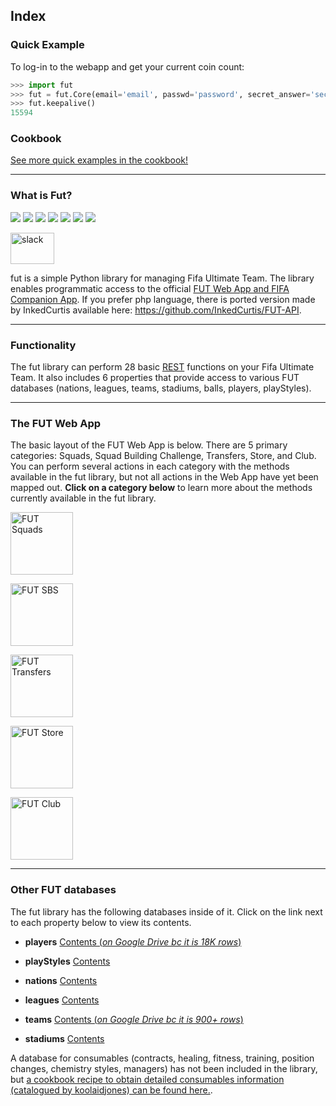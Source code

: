## Index 
### Quick Example
To log-in to the webapp and get your current coin count:

```python
>>> import fut
>>> fut = fut.Core(email='email', passwd='password', secret_answer='secret', platform='platform')
>>> fut.keepalive()
15594
```
### Cookbook 
[See more quick examples in the cookbook!](https://github.com/TrevorMcCormick/futmarket/blob/master/cookbook.md)

---

### What is Fut?
[![](https://img.shields.io/pypi/v/fut.svg?raw=true)](https://pypi.python.org/pypi/fut)
[![](https://img.shields.io/pypi/l/fut.svg?raw=true)](https://pypi.python.org/pypi/fut)
[![](https://img.shields.io/pypi/pyversions/fut.svg?raw=true)](https://pypi.python.org/pypi/fut)
[![](https://travis-ci.org/futapi/fut.png?branch=master?raw=true)](https://pypi.python.org/pypi/fut)
[![](https://codecov.io/github/futapi/fut/coverage.svg?raw=true)](https://pypi.python.org/pypi/fut)
[![](https://api.codacy.com/project/badge/Grade/f599808fba2447c98253cf44cca86a1b?raw=true)](https://pypi.python.org/pypi/fut)
[![](https://readthedocs.org/projects/pip/badge/?version=latest)](http://futmarket.readthedocs.io/en/latest/)

[<img src="https://cdn.worldvectorlogo.com/logos/slack.svg" alt="slack" width="70" height="50">](https://gentle-everglades-93932.herokuapp.com)

fut is a simple Python library for managing Fifa Ultimate Team. The library enables programmatic access to the official [FUT Web App and FIFA Companion App](https://www.easports.com/fifa/ultimate-team/web-app/). If you prefer php language, there is ported version made by InkedCurtis available here: https://github.com/InkedCurtis/FUT-API.

---

### Functionality

The fut library can perform 28 basic [REST](https://spring.io/understanding/REST) functions on your Fifa Ultimate Team. It also includes 6 properties that provide access to various FUT databases (nations, leagues, teams, stadiums, balls, players, playStyles).

---

### The FUT Web App

The basic layout of the FUT Web App is below. There are 5 primary categories: Squads, Squad Building Challenge, Transfers, Store, and Club. You can perform several actions in each category with the methods available in the fut library, but not all actions in the Web App have yet been mapped out. **Click on a category below** to learn more about the methods currently available in the fut library. 

[<img src="https://i.imgur.com/uvsXykU.png" alt="FUT Squads" style="height: 100px;"/>](http://futmarket.readthedocs.io/en/latest/squads/)

[<img src="https://i.imgur.com/qHZ7jMZ.png" alt="FUT SBS" style="height: 100px;"/>](http://futmarket.readthedocs.io/en/latest/squadBuildingChallenges/)

[<img src="https://i.imgur.com/yavAJma.png" alt="FUT Transfers" style="height: 100px;"/>](http://futmarket.readthedocs.io/en/latest/transfers/)

[<img src="https://i.imgur.com/oQpJmDZ.png" alt="FUT Store" style="height: 100px;"/>](https://jbt.github.io/markdown-editor/#ZZFPT9xADMXv+RRPyQVWKAtXKD206rGiEos4IISGiTexmni2M04hfHo8k6VC6m08fv7zfm6wn7VqGtz+mV2XYM8G3+cYSRS36pSqbzSGF3CCDgR/TKWcQthbuXjlIG5kXfDCOrAU5Wazttxs4E3bh7i0uBHCRDqEDvTKSa1pQCSd41p0GN1CMSEIljBHOOv9l5Byp7PSPcyKyYnriywiWFkEK02pXU0c01Ne00mH3c3uHi4SJChY/Dh31GGhHJShRgAjP0eXN6yqLzz1SNFf14PqIV1ut9za1xxbH6btnf/x9rbr2oP0Ndyo1/VqszYky0hWRNwPeomL8/PD61W9/VoVpj+L65TfFtnItpg6Oa2qT8GRRYKzjZJmwB2vfCNTOgM5P8AHUcfC0puFfYiTywq45wwnyAfG7O8/ii0eduU6/zT7UGbYnezGI8tvo2NMqX08aVbRUxY9ZdEpfi3mQ8p2qVB9Bw==)

[<img src="https://i.imgur.com/m8WVY9X.png" alt="FUT Club" style="height: 100px;"/>](https://jbt.github.io/markdown-editor/#ZZFPT9xADMXv+RRPyQVWKAtXKD206rGiEos4IISGiTexmni2M04hfHo8k6VC6m08fv7zfm6wn7VqGtz+mV2XYM8G3+cYSRS36pSqbzSGF3CCDgR/TKWcQthbuXjlIG5kXfDCOrAU5Wazttxs4E3bh7i0uBHCRDqEDvTKSa1pQCSd41p0GN1CMSEIljBHOOv9l5Byp7PSPcyKyYnriywiWFkEK02pXU0c01Ne00mH3c3uHi4SJChY/Dh31GGhHJShRgAjP0eXN6yqLzz1SNFf14PqIV1ut9za1xxbH6btnf/x9rbr2oP0Ndyo1/VqszYky0hWRNwPeomL8/PD61W9/VoVpj+L65TfFtnItpg6Oa2qT8GRRYKzjZJmwB2vfCNTOgM5P8AHUcfC0puFfYiTywq45wwnyAfG7O8/ii0eduU6/zT7UGbYnezGI8tvo2NMqX08aVbRUxY9ZdEpfi3mQ8p2qVB9Bw==)

---

### Other FUT databases

The fut library has the following databases inside of it. Click on the link next to each property below to view its contents.  

* **players** [Contents (*on Google Drive bc it is 18K rows*)](https://docs.google.com/spreadsheets/d/1ufH7aLh6oUh4q_M4bRP-vpbt6YFclrfeNAlkE7z01iU/edit?usp=sharing)  

* **playStyles**  [Contents](https://github.com/TrevorMcCormick/futmarket/blob/master/lookuptables.md#playstyle-ids)  

* **nations**  [Contents](https://github.com/TrevorMcCormick/futmarket/blob/master/lookuptables.md#nation-ids)  

* **leagues**  [Contents](https://github.com/TrevorMcCormick/futmarket/blob/master/lookuptables.md#league-ids)  

* **teams**  [Contents (*on Google Drive bc it is 900+ rows*)](https://docs.google.com/spreadsheets/d/1_KdX2lYJOYyhdFkEYhyT8QZuCyznMVNtuBAJo4prHWs/edit?usp=sharing)  

* **stadiums** [Contents](https://github.com/TrevorMcCormick/futmarket/blob/master/lookuptables.md#stadium-ids)  


A database for consumables (contracts, healing, fitness, training, position changes, chemistry styles, managers) has not been included in the library, but [a cookbook recipe to obtain detailed consumables information (catalogued by koolaidjones) can be found here.](https://github.com/TrevorMcCormick/futmarket/blob/master/cookbook.md#retrieve-non-player-cards).


